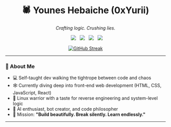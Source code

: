 <h1 align="center">🕷️ Younes Hebaiche (0xYurii)</h1>
<p align="center"><em>Crafting logic. Crushing lies.</em></p>

<p align="center">
  <img src="https://img.shields.io/badge/Web%20Developer-0a0a0a?style=for-the-badge&logo=javascript&logoColor=yellow">
  <img src="https://img.shields.io/badge/Linux%20User-111111?style=for-the-badge&logo=linux&logoColor=white">
  <img src="https://img.shields.io/badge/Reverse%20Engineer-7f00ff?style=for-the-badge&logo=gnubash&logoColor=white">
  <img src="https://img.shields.io/badge/Builder%20of%20Truth-darkred?style=for-the-badge&logo=verizon&logoColor=white">
</p>

<p align="center">
  <a href="https://git.io/streak-stats">
    <img src="https://streak-stats.demolab.com?user=0xYurii&theme=dark" alt="GitHub Streak" />
  </a>
</p>

---

### 🧠 About Me

- 💻 Self-taught dev walking the tightrope between code and chaos
- 🕸️ Currently diving deep into front-end web development (HTML, CSS, JavaScript, React)
- 🐧 Linux warrior with a taste for reverse engineering and system-level logic
- 🧠 AI enthusiast, bot creator, and code philosopher
- 🎯 Mission: **"Build beautifully. Break silently. Learn endlessly."**

---
